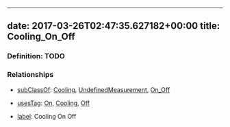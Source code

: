 
---
date: 2017-03-26T02:47:35.627182+00:00
title: Cooling_On_Off
---
### Definition: TODO

### Relationships

* [subClassOf](http://www.w3.org/2000/01/rdf-schema#subClassOf): [Cooling](https://brickschema.org/schema/1.0/Brick#Cooling), [UndefinedMeasurement](https://brickschema.org/schema/1.0/Brick#UndefinedMeasurement), [On_Off](https://brickschema.org/schema/1.0/Brick#On_Off)

* [usesTag](https://brickschema.org/schema/1.0/BrickFrame#usesTag): [On](https://brickschema.org/schema/1.0/BrickTag#On), [Cooling](https://brickschema.org/schema/1.0/BrickTag#Cooling), [Off](https://brickschema.org/schema/1.0/BrickTag#Off)

* [label](http://www.w3.org/2000/01/rdf-schema#label): Cooling On Off
